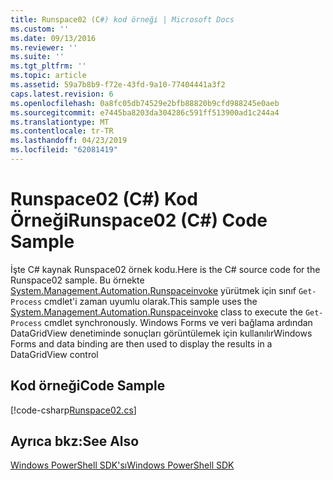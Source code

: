 ```yaml
---
title: Runspace02 (C#) kod örneği | Microsoft Docs
ms.custom: ''
ms.date: 09/13/2016
ms.reviewer: ''
ms.suite: ''
ms.tgt_pltfrm: ''
ms.topic: article
ms.assetid: 59a7b8b9-f72e-43fd-9a10-77404441a3f2
caps.latest.revision: 6
ms.openlocfilehash: 0a8fc05db74529e2bfb88820b9cfd988245e0aeb
ms.sourcegitcommit: e7445ba8203da304286c591ff513900ad1c244a4
ms.translationtype: MT
ms.contentlocale: tr-TR
ms.lasthandoff: 04/23/2019
ms.locfileid: "62081419"
---
```

# <a name="runspace02-c-code-sample"></a><span data-ttu-id="02402-102">Runspace02 (C#) Kod Örneği</span><span class="sxs-lookup"><span data-stu-id="02402-102">Runspace02 (C#) Code Sample</span></span>

<span data-ttu-id="02402-103">İşte C# kaynak Runspace02 örnek kodu.</span><span class="sxs-lookup"><span data-stu-id="02402-103">Here is the C# source code for the Runspace02 sample.</span></span> <span data-ttu-id="02402-104">Bu örnekte [System.Management.Automation.Runspaceinvoke](/dotnet/api/System.Management.Automation.RunspaceInvoke) yürütmek için sınıf `Get-Process` cmdlet'i zaman uyumlu olarak.</span><span class="sxs-lookup"><span data-stu-id="02402-104">This sample uses the [System.Management.Automation.Runspaceinvoke](/dotnet/api/System.Management.Automation.RunspaceInvoke) class to execute the `Get-Process` cmdlet synchronously.</span></span> <span data-ttu-id="02402-105">Windows Forms ve veri bağlama ardından DataGridView denetiminde sonuçları görüntülemek için kullanılır</span><span class="sxs-lookup"><span data-stu-id="02402-105">Windows Forms and data binding are then used to display the results in a DataGridView control</span></span>

## <a name="code-sample"></a><span data-ttu-id="02402-106">Kod örneği</span><span class="sxs-lookup"><span data-stu-id="02402-106">Code Sample</span></span>

[!code-csharp[Runspace02.cs](../../powershell-sdk-samples/SDK-2.0/csharp/Runspace02/Runspace02.cs#L11-L82 "Runspace02.cs")]

## <a name="see-also"></a><span data-ttu-id="02402-107">Ayrıca bkz:</span><span class="sxs-lookup"><span data-stu-id="02402-107">See Also</span></span>

[<span data-ttu-id="02402-108">Windows PowerShell SDK'sı</span><span class="sxs-lookup"><span data-stu-id="02402-108">Windows PowerShell SDK</span></span>](../windows-powershell-reference.md)